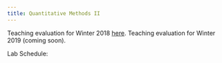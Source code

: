 ```yaml
---
title: Quantitative Methods II
---
```


Teaching evaluation for Winter 2018 [here](../files/qm2-eval-wi18.pdf "PDF").
Teaching evaluation for Winter 2019 (coming soon).

Lab Schedule: 
